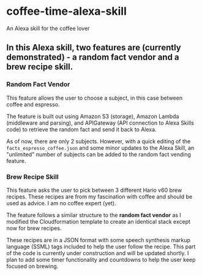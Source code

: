 # coffee-time-alexa-skill
 An Alexa skill for the coffee lover
## In this Alexa skill, two features are (currently demonstrated) - a random fact vendor and a brew recipe skill.

### Random Fact Vendor
This feature allows the user to choose a subject, in this case between coffee and espresso.

The feature is built out using Amazon S3 (storage), Amazon Lambda (middleware and parsing), and APIGateway (API connection to Alexa Skills code) to retrieve the random fact and send it back to Alexa.

As of now, there are only 2 subjects. However, with a quick editing of the `facts_espresso_coffee.json` and some minor updates to the Alexa Skill, an "unlimited" number of subjects can be added to the random fact vending feature.

### Brew Recipe Skill
This feature asks the user to pick between 3 different Hario v60 brew recipes. These recipes are from my fascination with coffee and should be used as advice. I am no coffee expert (yet).

The feature follows a similar structure to the **random fact vendor** as I modified the Cloudformation template to create an identical stack except now for brew recipes.

These recipes are in a JSON format with some speech synthesis markup language (SSML) tags included to help the user follow the recipe. This part of the code is currently under construction and will be updated shortly. I plan to add some timer functionality and countdowns to help the user keep focused on brewing.
